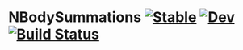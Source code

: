 # NBodySummations [![Stable](https://img.shields.io/badge/docs-stable-blue.svg)](https://SebastianM-C.github.io/NBodySummations.jl/stable) [![Dev](https://img.shields.io/badge/docs-dev-blue.svg)](https://SebastianM-C.github.io/NBodySummations.jl/dev) [![Build Status](https://github.com/SebastianM-C/NBodySummations.jl/workflows/CI/badge.svg)](https://github.com/SebastianM-C/NBodySummations.jl/actions)

